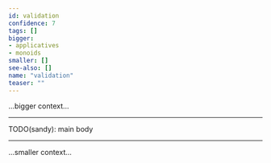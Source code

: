 ```yaml
---
id: validation
confidence: 7
tags: []
bigger:
- applicatives
- monoids
smaller: []
see-also: []
name: "validation"
teaser: ""
---
```



...bigger context...

---

TODO(sandy): main body

---

...smaller context...
